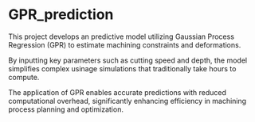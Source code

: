 # GPR_prediction

This project develops an predictive model utilizing Gaussian Process Regression (GPR) to estimate machining constraints and deformations.

By inputting key parameters such as cutting speed and depth, the model simplifies complex usinage simulations that traditionally take hours to compute. 

The application of GPR enables accurate predictions with reduced computational overhead, significantly enhancing efficiency in machining process planning and optimization. 

